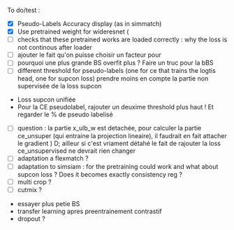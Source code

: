 To do/test :
- [x] Pseudo-Labels Accuracy display (as in simmatch)
- [x] Use pretrained weight for wideresnet (
- [ ] checks that these pretrained works are loaded correctly : why the loss is not continous after loader
- [ ] ajouter le fait qu'on puisse choisir un facteur pour 
- [ ] pourquoi une plus grande BS overfit plus ? Faire un truc pour la bBS
- [ ] different threshold for pseudo-labels (one for ce that trains the logtis head, one for supcon loss)
prendre moins en compte la partie non supervisée de la loss supcon
- Loss supcon unifiée
- Pour la CE pseudolabel, rajouter un deuxime threshold plus haut ! Et regarder le % de pseudo labelisé

- [ ] question : la partie x_ulb_w est detachée, pour calculer la partie ce_unsuper 
(qui entraine la projection lineaire), il faudrait en fait attacher le gradient )
D; ailleur si c'est vriament détahé le fait de rajouter la loss ce_unsupervised ne devrait rien changer
- [ ] adaptation a flexmatch ?
- [ ] adaptation to simsiam : for the pretraining could work and what about supcon loss ? Does it becomes exactly consistency reg ?
- [ ] multi crop ?
- [ ] cutmix ?

- essayer plus petie BS
- transfer learning apres preentrainement contrastif
- dropout ?
